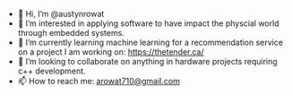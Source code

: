 - 👋 Hi, I’m @austynrowat
- 👀 I’m interested in applying software to have impact the physcial world through embedded systems.
- 🌱 I’m currently learning machine learning for a recommendation service on a project I am working on: https://thetender.ca/
- 💞️ I’m looking to collaborate on anything in hardware projects requiring c++ development.
- 📫 How to reach me: arowat710@gmail.com
